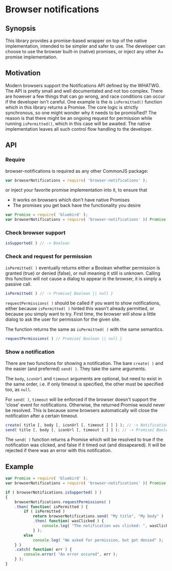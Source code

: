 # Browser notifications

## Synopsis

This library provides a promise-based wrapper on top of the native implementation, intended to be simpler and safer to use. The developer can choose to use the browser built-in (native) promises, or inject any other A+ promise implementation.

## Motivation

Modern browsers support the Notifications API defined by the WHATWG. The API is pretty small and well documentated and not too complex. There are however a few things that can go wrong, and race conditions can occur if the developer isn't careful. One example is the is `isPermitted()` function which in this library returns a Promise. The core logic is strictly synchronous, so one might wonder why it needs to be promisified? The reason is that there might be an ongoing request for permission while running `isPermitted()`, which in this case will be awaited. The native implementation leaves all such control flow handling to the developer.

## API

### Require

browser-notifications is required as any other CommonJS package:

```js
var browserNotifications = require( 'browser-notifications' );
```

or inject your favorite promise implementation into it, to ensure that
 * It works on browsers which don't have native Promises
 * The promises you get back have the functionality you desire

```js
var Promise = require( 'bluebird' );
var browserNotifications = require( 'browser-notifications' )( Promise );
```

### Check browser support

```js
isSupported( ) // -> Boolean
```

### Check and request for permission

`isPermitted( )` eventually returns either a Boolean whether permission is granted (true) or denied (false), or null meaning it still is unknown. Calling this function will not cause a dialog to appear in the browser, it is simply a passive call.

```js
isPermitted( ) // -> Promise{ Boolean || null }
```

`requestPermissions( )` should be called if you want to show notifications, either because `isPermitted( )` hinted this wasn't already permitted, or because you simply want to try. First time, the browser will show a little dialog to ask the user for permission for the given site.

The function returns the same as `isPermitted( )` with the same semantics.

```js
requestPermissions( ) // Promise{ Boolean || null }
```

### Show a notification

There are two functions for showing a notification. The bare `create( )` and the easier (and preferred) `send( )`. They take the same arguments.

The `body`, `iconUrl` and `timeout` arguments are optional, but need to exist in the same order, i.e. if only timeout is specified, the other must be specified too, as `null`.

For `send( )`, `timeout` will be enforced if the browser doesn't support the 'close' event for notifications. Otherwise, the returned Promise would never be resolved. This is because some browsers automatically will close the notification after a certain timeout.

```js
create( title [, body [, iconUrl [, timeout ] ] ] ); // -> Notification object
send( title [, body [, iconUrl [, timeout ] ] ] ); // -> Promise{ Boolean }
```

The `send( )` function returns a Promise which will be resolved to true if the notification was clicked, and false if it timed out (and dissapeared). It will be rejected if there was an error with this notification.

## Example

```js
var Promise = require( 'bluebird' );
var browserNotifications = require( 'browser-notifications' )( Promise );

if ( browserNotifications.isSupported( ) )
{
	browserNotifications.requestPermissions( )
	.then( function( isPermitted ) {
		if ( isPermitted )
			return browserNotifications.send( "My title", "My body" )
			.then( function( wasClicked ) {
				console.log( "The notification was clicked: ", wasClicked );
			} );
		else
			console.log( "We asked for permission, but got denied" );
	} )
	.catch( function( err ) {
		console.error( "An error occured", err );
	} );
}
```
